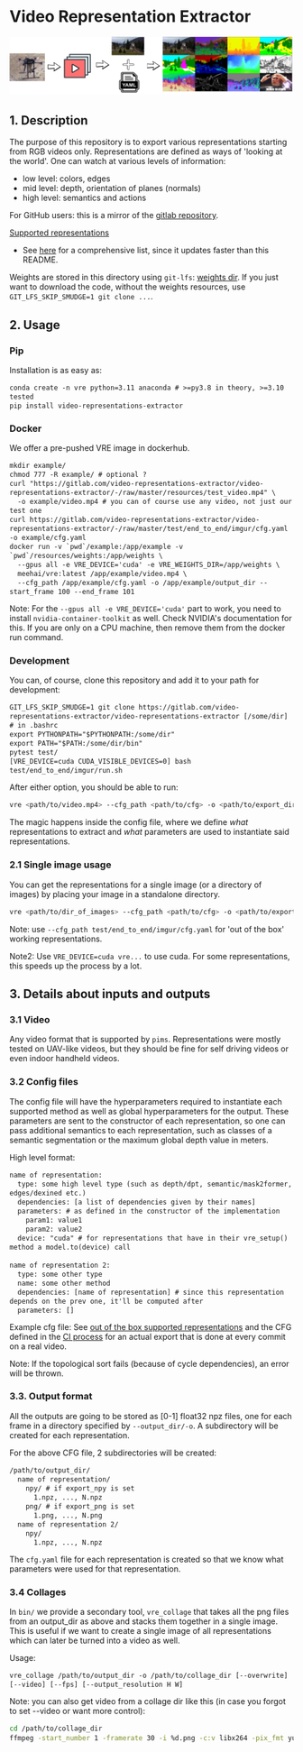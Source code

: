 # Video Representation Extractor

![logo](logo.png)

## 1. Description

The purpose of this repository is to export various representations starting from RGB videos only. Representations are
defined as ways of 'looking at the world'. One can watch at various levels of information:
- low level: colors, edges
- mid level: depth, orientation of planes (normals)
- high level: semantics and actions

For GitHub users: this is a mirror of the
[gitlab repository](https://gitlab.com/video-representations-extractor/video-representations-extractor).

<u>Supported representations</u>

- See [here](vre/representations/build_representations.py) for a comprehensive list, since it updates faster
than this README.

Weights are stored in this directory using `git-lfs`: [weights dir](./resources/weights/). If you just want to download
the code, without the weights resources, use `GIT_LFS_SKIP_SMUDGE=1 git clone ...`.

## 2. Usage

### Pip

Installation is as easy as:
```
conda create -n vre python=3.11 anaconda # >=py3.8 in theory, >=3.10 tested
pip install video-representations-extractor
```

### Docker
We offer a pre-pushed VRE image in dockerhub.

```
mkdir example/
chmod 777 -R example/ # optional ?
curl "https://gitlab.com/video-representations-extractor/video-representations-extractor/-/raw/master/resources/test_video.mp4" \
  -o example/video.mp4 # you can of course use any video, not just our test one
curl https://gitlab.com/video-representations-extractor/video-representations-extractor/-/raw/master/test/end_to_end/imgur/cfg.yaml -o example/cfg.yaml
docker run -v `pwd`/example:/app/example -v `pwd`/resources/weights:/app/weights \
  --gpus all -e VRE_DEVICE='cuda' -e VRE_WEIGHTS_DIR=/app/weights \
  meehai/vre:latest /app/example/video.mp4 \
  --cfg_path /app/example/cfg.yaml -o /app/example/output_dir --start_frame 100 --end_frame 101
```

Note: For the `--gpus all -e VRE_DEVICE='cuda'` part to work, you need to install `nvidia-container-toolkit` as well.
Check NVIDIA's documentation for this. If you are only on a CPU machine, then remove them from the docker run command.

### Development
You can, of course, clone this repository and add it to your path for development:
```
GIT_LFS_SKIP_SMUDGE=1 git clone https://gitlab.com/video-representations-extractor/video-representations-extractor [/some/dir]
# in .bashrc
export PYTHONPATH="$PYTHONPATH:/some/dir"
export PATH="$PATH:/some/dir/bin"
pytest test/
[VRE_DEVICE=cuda CUDA_VISIBLE_DEVICES=0] bash test/end_to_end/imgur/run.sh
```

After either option, you should be able to run:
```bash
vre <path/to/video.mp4> --cfg_path <path/to/cfg> -o <path/to/export_dir>
```

The magic happens inside the config file, where we define *what* representations to extract and *what* parameters are
used to instantiate said representations.

### 2.1 Single image usage

You can get the representations for a single image (or a directory of images) by placing your image in a standalone
directory.

```bash
vre <path/to/dir_of_images> --cfg_path <path/to/cfg> -o <path/to/export_dir>
```

Note: use `--cfg_path test/end_to_end/imgur/cfg.yaml` for 'out of the box' working representations.

Note2: Use `VRE_DEVICE=cuda vre...` to use cuda. For some representations, this speeds up the process by a lot.

## 3. Details about inputs and outputs

### 3.1 Video

Any video format that is supported by `pims`. Representations were mostly tested on UAV-like videos, but they should
be fine for self driving videos or even indoor handheld videos.

### 3.2 Config files

The config file will have the hyperparameters required to instantiate each supported method as well as global
hyperparameters for the output. These parameters are sent to the constructor of each representation, so one can pass
additional semantics to each representation, such as classes of a semantic segmentation or the maximum global depth
value in meters.

High level format:

```
name of representation:
  type: some high level type (such as depth/dpt, semantic/mask2former, edges/dexined etc.)
  dependencies: [a list of dependencies given by their names]
  parameters: # as defined in the constructor of the implementation
    param1: value1
    param2: value2
  device: "cuda" # for representations that have in their vre_setup() method a model.to(device) call

name of representation 2:
  type: some other type
  name: some other method
  dependencies: [name of representation] # since this representation depends on the prev one, it'll be computed after
  parameters: []
```

Example cfg file: See [out of the box supported representations](test/end_to_end/imgur/cfg.yaml) and the CFG defined
in the [CI process](test/end_to_end/imgur/run.sh) for an actual export that is done at every commit on a real video.

Note: If the topological sort fails (because of cycle dependencies), an error will be thrown.

### 3.3. Output format

All the outputs are going to be stored as [0-1] float32 npz files, one for each frame in a directory specified by
`--output_dir/-o`. A subdirectory will be created for each representation.

For the above CFG file, 2 subdirectories will be created:

```
/path/to/output_dir/
  name of representation/
    npy/ # if export_npy is set
      1.npz, ..., N.npz
    png/ # if export_png is set
      1.png, ..., N.png
  name of representation 2/
    npy/
      1.npz, ..., N.npz
```

The `cfg.yaml` file for each representation is created so that we know what parameters were used for that
representation.

### 3.4 Collages

In `bin/` we provide a secondary tool, `vre_collage` that takes all the png files from an output_dir as above and
stacks them together in a single image. This is useful if we want to create a single image of all representations which
can later be turned into a video as well.

Usage:
```
vre_collage /path/to/output_dir -o /path/to/collage_dir [--overwrite] [--video] [--fps] [--output_resolution H W]
```

Note: you can also get video from a collage dir like this (in case you forgot to set --video or want more control):

```bash
cd /path/to/collage_dir
ffmpeg -start_number 1 -framerate 30 -i %d.png -c:v libx264 -pix_fmt yuv420p /path/to/collage.mp4;
```
